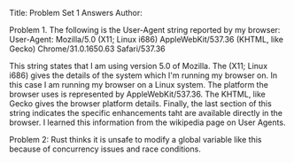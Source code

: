 Title: Problem Set 1 Answers
Author: <Aditi Chaudhry>

Problem 1. The following is the User-Agent string reported by my browser: User-Agent: Mozilla/5.0 (X11; Linux i686) AppleWebKit/537.36 (KHTML, like Gecko) Chrome/31.0.1650.63 Safari/537.36

This string states that I am using version 5.0 of Mozilla. The (X11; Linux i686) gives the details of the system which I'm running my browser on. In this case I am running my browser on a Linux system. The platform the browser uses is represented by AppleWebKit/537.36. The KHTML, like Gecko gives the browser platform details. Finally, the last section of this string indicates the specific enhancements taht are available directly in the browser. I learned this information from the wikipedia page on User Agents.  

Problem 2: Rust thinks it is unsafe to modify a global variable like this because of concurrency issues and race conditions. 

